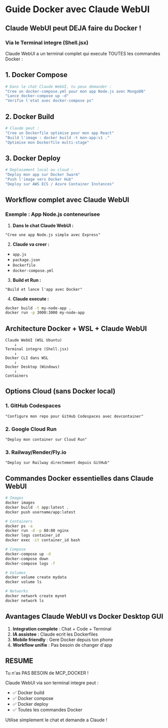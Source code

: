 # Guide Docker avec Claude WebUI

## Claude WebUI peut DEJA faire du Docker !

### Via le Terminal integre (Shell.jsx)

Claude WebUI a un terminal complet qui execute TOUTES les commandes Docker :

## 1. Docker Compose
```bash
# Dans le chat Claude WebUI, tu peux demander :
"Cree un docker-compose.yml pour mon app Node.js avec MongoDB"
"Lance docker-compose up -d"
"Verifie l'etat avec docker-compose ps"
```

## 2. Docker Build
```bash
# Claude peut :
"Cree un Dockerfile optimise pour mon app React"
"Build l'image : docker build -t mon-app:v1 ."
"Optimise mon Dockerfile multi-stage"
```

## 3. Docker Deploy
```bash
# Deploiement local ou cloud :
"Deploy mon app sur Docker Swarm"
"Push l'image vers Docker Hub"
"Deploy sur AWS ECS / Azure Container Instances"
```

## Workflow complet avec Claude WebUI

### Exemple : App Node.js conteneurisee

1. **Dans le chat Claude WebUI :**
```
"Cree une app Node.js simple avec Express"
```

2. **Claude va creer :**
- `app.js`
- `package.json`
- `Dockerfile`
- `docker-compose.yml`

3. **Build et Run :**
```
"Build et lance l'app avec Docker"
```

4. **Claude execute :**
```bash
docker build -t my-node-app .
docker run -p 3000:3000 my-node-app
```

## Architecture Docker + WSL + Claude WebUI

```
Claude WebUI (WSL Ubuntu)
    ↓
Terminal integre (Shell.jsx)
    ↓
Docker CLI dans WSL
    ↓
Docker Desktop (Windows)
    ↓
Containers
```

## Options Cloud (sans Docker local)

### 1. GitHub Codespaces
```
"Configure mon repo pour GitHub Codespaces avec devcontainer"
```

### 2. Google Cloud Run
```
"Deploy mon container sur Cloud Run"
```

### 3. Railway/Render/Fly.io
```
"Deploy sur Railway directement depuis GitHub"
```

## Commandes Docker essentielles dans Claude WebUI

```bash
# Images
docker images
docker build -t app:latest .
docker push username/app:latest

# Containers
docker ps -a
docker run -d -p 80:80 nginx
docker logs container_id
docker exec -it container_id bash

# Compose
docker-compose up -d
docker-compose down
docker-compose logs -f

# Volumes
docker volume create mydata
docker volume ls

# Networks
docker network create mynet
docker network ls
```

## Avantages Claude WebUI vs Docker Desktop GUI

1. **Integration complete** : Chat + Code + Terminal
2. **IA assistee** : Claude ecrit les Dockerfiles
3. **Mobile friendly** : Gere Docker depuis ton phone
4. **Workflow unifie** : Pas besoin de changer d'app

## RESUME

Tu n'as PAS BESOIN de MCP_DOCKER !

Claude WebUI via son terminal integre peut :
- ✅ Docker build
- ✅ Docker compose
- ✅ Docker deploy
- ✅ Toutes les commandes Docker

Utilise simplement le chat et demande a Claude !